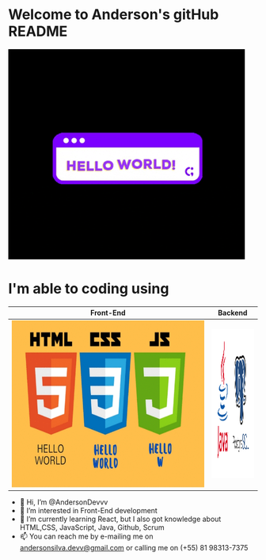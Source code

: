 # Welcome to Anderson's gitHub README

![Hello World!](https://github.com/AndersonDevv/ReadMe/blob/main/hellowWorld.gif)

# I'm able to coding using 
Front-End | Backend 
------------ | -------------
<img src="https://github.com/AndersonDevv/ReadMe/blob/main/frontEnd.gif" width="" height="337">| <img src="https://github.com/AndersonDevv/ReadMe/blob/main/postgresJava.png" width="100" height="300">

- 👋 Hi, I’m @AndersonDevvv
- 👀 I’m interested in Front-End development 
- 🌱 I’m currently learning React, but I also got knowledge about HTML,CSS, JavaScript, Java, Github, Scrum
- 📫 You can reach me by e-mailing me on andersonsilva.devv@gmail.com or calling me on (+55) 81 98313-7375


<!---
AndersonDevvv/AndersonDevvv is a ✨ special ✨ repository because its `README.md` (this file) appears on your GitHub profile.
You can click the Preview link to take a look at your changes.
Created by Anderson Silva using https://guides.github.com/features/mastering-markdown/
--->
